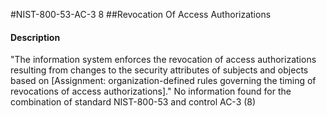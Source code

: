 #NIST-800-53-AC-3 8
##Revocation Of Access Authorizations
#### Description
"The information system enforces the revocation of access authorizations resulting from changes to the security attributes of subjects and objects based on [Assignment: organization-defined rules governing the timing of revocations of access authorizations]."
No information found for the combination of standard NIST-800-53 and control AC-3 (8)
